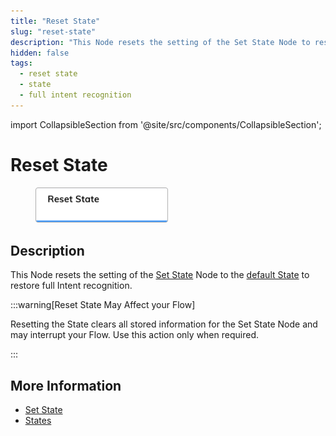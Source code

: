 ```yaml
---
title: "Reset State" 
slug: "reset-state"
description: "This Node resets the setting of the Set State Node to restore full Intent recognition."
hidden: false
tags:
  - reset state
  - state
  - full intent recognition
---
```

import CollapsibleSection from '@site/src/components/CollapsibleSection';


# Reset State

<figure>
  <img class="image-center" src="../../../../../static/img/_assets/ai/build/node-reference/logic/reset-state.png" width="50%" />
</figure>

## Description

This Node resets the setting of the [Set State](../../../test/interaction-panel/state.md) Node to the [default State](../../../test/interaction-panel/state.md)
to restore full Intent recognition.

:::warning[Reset State May Affect your Flow]

  Resetting the State clears all stored information for the Set State Node and may interrupt your Flow. Use this action only when required.

:::


## More Information

- [Set State](set-state.md)
- [States](../../../test/interaction-panel/state.md)